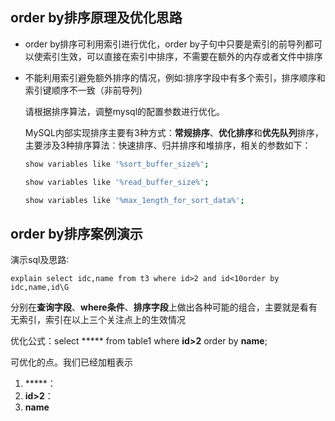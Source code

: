 ## order by排序原理及优化思路

- order by排序可利用索引进行优化，order by子句中只要是索引的前导列都可以使索引生效，可以直接在索引中排序，不需要在额外的内存或者文件中排序

- 不能利用索引避免额外排序的情况，例如∶排序字段中有多个索引，排序顺序和索引键顺序不一致（非前导列)

  请根据排序算法，调整mysql的配置参数进行优化。

  MySQL内部实现排序主要有3种方式：**常规排序**、**优化排序**和**优先队列**排序，主要涉及3种排序算法︰快速排序、归并排序和堆排序，相关的参数如下：

  ```bash
  show variables like '%sort_buffer_size%';
  
  show variables like '%read_buffer_size%';
  
  show variables like '%max_1ength_for_sort_data%';
  ```

## order by排序案例演示

演示sql及思路∶

```mysql
explain select idc,name from t3 where id>2 and id<10order by idc,name,id\G
```

分别在**查询字段**、**where条件**、**排序字段**上做出各种可能的组合，主要就是看有无索引，索引在以上三个关注点上的生效情况



优化公式：select ***** from table1 where **id>2** order by **name**;

可优化的点。我们已经加粗表示

1. *****：
2. **id>2**：
3. **name**

